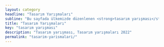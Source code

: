 ```yaml
---
layout: category
headline: "Tasarım Yarışmaları"
subline: "Bu sayfada ülkemizde düzenlenen <strong>tasarım yarışması</strong>, kayıtları bulunmaktadır. Genellikle 3 boyutlu modeller ve tasarımları içeren tasarım yarışmaları üniversite öğrencileri için düzenlenmektedir."
title: "Tasarım Yarışmaları"
key: "tasarım yarışması"
description: "Tasarım yarışması, Tasarım yarışmaları 2022"
permalink: "tasarim-yarismalari/"
---
```

